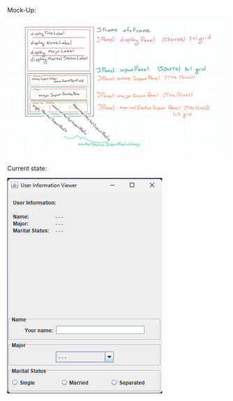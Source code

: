 Mock-Up:

![1697340831927](image/README/1697340831927.png)

Current state:

![1697595772988](image/README/1697595772988.png)
